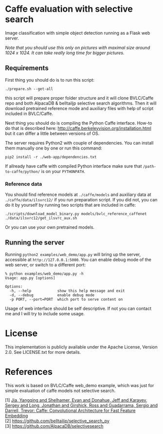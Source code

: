 Caffe evaluation with selective search
======================================

Image classification with simple object detection running as a Flask web server.

*Note that you should use this only on pictures with maximal size around 1024 x 1024. It can take really long time for bigger pictures.*

## Requirements

First thing you should do is to run this script:

    ./prepare.sh --get-all

this script will prepare proper folder structure and it will clone BVLC/Caffe repo and both AlpacaDB & belltailjp selective search algorithms. Then it will download pretrained reference mode and auxiliary files with help of script included in BVLC/Caffe.

Next thing you should do is compiling the Python Caffe interface. How-to do that is described here:
http://caffe.berkeleyvision.org/installation.html
but it can differ a little between versions of OS.

The server requires Python2 with couple of dependencies.
You can install them manually one by one or run this command:

    pip2 install -r ./web-app/dependencies.txt

If allready have caffe with compiled Python interface make sure that `/path-to-caffe/python/` is on your `PYTHONPATH`.

### Reference data

You should find reference models at `./caffe/models` and auxiliary data at `./caffe/data/ilsvrc12/` if you run preparation script.
If you did not, you can do it by yourself by running two scripts that are included in caffe:

    ./scripts/download_model_binary.py models/bvlc_reference_caffenet
    ./data/ilsvrc12/get_ilsvrc_aux.sh

Or you can use your own pretrained models.

## Running the server

Running `python2 examples/web_demo/app.py` will bring up the server, accessible at `http://127.0.0.1:5000`.
You can enable debug mode of the web server, or switch to a different port:

    % python examples/web_demo/app.py -h
    Usage: app.py [options]

    Options:
      -h, --help            show this help message and exit
      -d, --debug           enable debug mode
      -p PORT, --port=PORT  which port to serve content on

 Usage of web interface should be self descriptive. If not you can contact me and I will try to include some usage.

# License

This implementation is publicly available under the Apache License, Version 2.0. See LICENSE.txt for more details.

# References

This work is based on BVLC/Caffe web_demo example, which was just for simple evaluation of caffe models not selective search.

\[1\] <a name="jia2014caffe"> [Jia, Yangqing and Shelhamer, Evan and Donahue, Jeff and Karayev, Sergey and Long, Jonathan and Girshick, Ross and Guadarrama, Sergio and Darrell, Trevor: Caffe: Convolutional Architecture for Fast Feature Embedding](https://github.com/BVLC/caffe) <br/>
\[2\] https://github.com/belltailjp/selective_search_py<br/>
\[3\] https://github.com/AlpacaDB/selectivesearch
